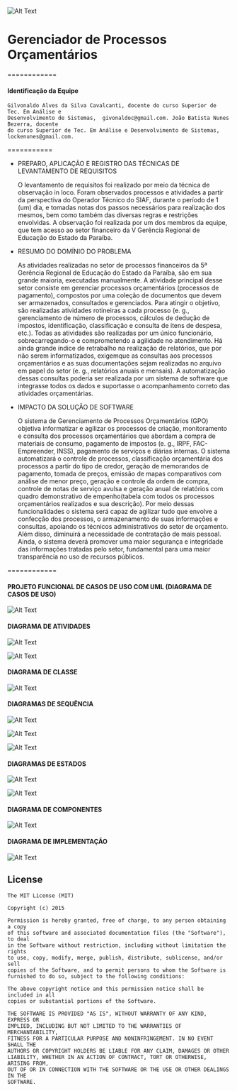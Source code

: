

![Alt Text](https://github.com/Givonaldo/GPO/blob/master/img/gpo_logo.jpg)
 
# Gerenciador de Processos Orçamentários
 
============
 
#### Identificação da Equipe
 ```
 Gilvonaldo Alves da Silva Cavalcanti, docente do curso Superior de Tec. Em Análise e 
 Desenvolvimento de Sistemas,  givonaldoc@gmail.com. João Batista Nunes Bezerra, docente 
 do curso Superior de Tec. Em Análise e Desenvolvimento de Sistemas, lockenunes@gmail.com.
 
 ```
=========== 


 - PREPARO, APLICAÇÃO E REGISTRO DAS TÉCNICAS DE LEVANTAMENTO DE REQUISITOS

 	O levantamento de requisitos foi realizado por meio da técnica de observação in loco. Foram observados processos e atividades a partir da 
 perspectiva do Operador Técnico do SIAF, durante o período de 1 (um) dia, e tomadas notas dos passos necessários para realização dos 
 mesmos, bem como também das diversas regras e restrições envolvidas. A observação foi realizada por um dos membros da equipe, que 
 tem acesso ao setor financeiro da V Gerência Regional de Educação do Estado da Paraíba.
 
 - RESUMO DO DOMÍNIO DO PROBLEMA

 	As atividades realizadas no setor de processos financeiros da 5ª Gerência Regional de Educação do Estado da Paraíba, são em sua 
 grande maioria, executadas manualmente. A atividade principal desse setor consiste em gerenciar processos orçamentários (processos de 
 pagamento), compostos por uma coleção de documentos que devem ser armazenados, consultados e gerenciados. Para atingir o objetivo, 
 são realizadas atividades rotineiras a cada processo (e. g., gerenciamento de número de processos, cálculos de dedução de impostos, 
 identificação, classificação e consulta de itens de despesa, etc.). Todas as atividades são realizadas por um único funcionário, 
 sobrecarregando-o e comprometendo a agilidade no atendimento. Há ainda grande índice de retrabalho na realização de relatórios, que por 
 não serem informatizados, exigemque as consultas aos processos orçamentários e as suas documentações sejam realizadas no arquivo 
 em papel do setor (e. g., relatórios anuais e mensais). A automatização dessas consultas poderia ser realizada por um sistema de software 
 que integrasse todos os dados e suportasse o acompanhamento correto das atividades orçamentárias.
 
 - IMPACTO DA SOLUÇÃO DE SOFTWARE
 
 	O sistema de Gerenciamento de Processos Orçamentários (GPO) objetiva informatizar e agilizar os processos de criação, monitoramento 
 e consulta dos processos orçamentários que abordam a compra de materiais de consumo, pagamento de impostos (e. g., IRPF, FAC-
 Empreender, INSS), pagamento de serviços e diárias internas. O sistema automatizará o controle de processos, classificação 
 orçamentária dos processos a partir do tipo de credor, geração de memorandos de pagamento, tomada de preços, emissão de mapas 
 comparativos com análise de menor preço, geração e controle da ordem de compra, controle de notas de serviço avulsa e geração anual 
 de relatórios com quadro demonstrativo de empenho(tabela com todos os processos orçamentários realizados e sua descrição). Por meio 
 dessas funcionalidades o sistema será capaz de agilizar tudo que envolve a confecção dos processos, o armazenamento de suas 
 informações e consultas, apoiando os técnicos administrativos do setor de orçamento. Além disso, diminuirá a necessidade de contratação 
 de mais pessoal. Ainda, o sistema deverá promover uma maior segurança e integridade das informações tratadas pelo setor, fundamental 
 para uma maior transparência no uso de recursos públicos.

============

#### PROJETO FUNCIONAL DE CASOS DE USO COM UML (DIAGRAMA DE CASOS DE USO)


![Alt Text](https://github.com/Givonaldo/GPO/blob/master/target/Artefatos/casoDeUso.png)

#### DIAGRAMA DE ATIVIDADES

![Alt Text](https://github.com/Givonaldo/GPO/blob/master/target/Artefatos/diagramaDeAtividades.png)

![Alt Text](https://github.com/Givonaldo/GPO/blob/master/target/Artefatos/diagramaDeAtividade2.png)

#### DIAGRAMA DE CLASSE

![Alt Text](https://github.com/Givonaldo/GPO/blob/master/target/Artefatos/diagramaDeClasse.png)

#### DIAGRAMAS DE SEQUÊNCIA
 
![Alt Text](https://github.com/Givonaldo/GPO/blob/master/target/Artefatos/diagramaDeSequencia2.png)

![Alt Text](https://github.com/Givonaldo/GPO/blob/master/target/Artefatos/diagramaDeSequencia3.png)

![Alt Text](https://github.com/Givonaldo/GPO/blob/master/target/Artefatos/diagramaDeSequencia4.png)

#### DIAGRAMAS DE ESTADOS
 
![Alt Text](https://github.com/Givonaldo/GPO/blob/master/target/Artefatos/diagramaDeEstado1.png)

![Alt Text](https://github.com/Givonaldo/GPO/blob/master/target/Artefatos/diagramaDeEstado2.png)

#### DIAGRAMA DE COMPONENTES
 
![Alt Text](https://github.com/Givonaldo/GPO/blob/master/target/Artefatos/diagramaDeComponentes.png)

#### DIAGRAMA DE IMPLEMENTAÇÃO
 
![Alt Text](https://github.com/Givonaldo/GPO/blob/master/target/Artefatos/diagramaDeImplantação.png)


## License
```
The MIT License (MIT)

Copyright (c) 2015

Permission is hereby granted, free of charge, to any person obtaining a copy
of this software and associated documentation files (the "Software"), to deal
in the Software without restriction, including without limitation the rights
to use, copy, modify, merge, publish, distribute, sublicense, and/or sell
copies of the Software, and to permit persons to whom the Software is
furnished to do so, subject to the following conditions:

The above copyright notice and this permission notice shall be included in all
copies or substantial portions of the Software.

THE SOFTWARE IS PROVIDED "AS IS", WITHOUT WARRANTY OF ANY KIND, EXPRESS OR
IMPLIED, INCLUDING BUT NOT LIMITED TO THE WARRANTIES OF MERCHANTABILITY,
FITNESS FOR A PARTICULAR PURPOSE AND NONINFRINGEMENT. IN NO EVENT SHALL THE
AUTHORS OR COPYRIGHT HOLDERS BE LIABLE FOR ANY CLAIM, DAMAGES OR OTHER
LIABILITY, WHETHER IN AN ACTION OF CONTRACT, TORT OR OTHERWISE, ARISING FROM,
OUT OF OR IN CONNECTION WITH THE SOFTWARE OR THE USE OR OTHER DEALINGS IN THE
SOFTWARE.
```
